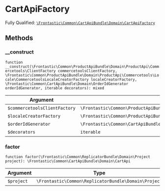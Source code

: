 #  CartApiFactory

Fully Qualified: [`\Frontastic\Common\CartApiBundle\Domain\CartApiFactory`](../../../../src/php/CartApiBundle/Domain/CartApiFactory.php)




## Methods

### __construct

`function __construct(\Frontastic\Common\ProductApiBundle\Domain\ProductApi\Commercetools\ClientFactory commercetoolsClientFactory, \Frontastic\Common\ProductApiBundle\Domain\ProductApi\Commercetools\Locale\CommercetoolsLocaleCreatorFactory localeCreatorFactory, \Frontastic\Common\CartApiBundle\Domain\OrderIdGenerator orderIdGenerator, iterable decorators): mixed`






Argument|Type|Default|Description
--------|----|-------|-----------
`$commercetoolsClientFactory`|`\Frontastic\Common\ProductApiBundle\Domain\ProductApi\Commercetools\ClientFactory`|``|
`$localeCreatorFactory`|`\Frontastic\Common\ProductApiBundle\Domain\ProductApi\Commercetools\Locale\CommercetoolsLocaleCreatorFactory`|``|
`$orderIdGenerator`|`\Frontastic\Common\CartApiBundle\Domain\OrderIdGenerator`|``|
`$decorators`|`iterable`|``|

### factor

`function factor(\Frontastic\Common\ReplicatorBundle\Domain\Project project): \Frontastic\Common\CartApiBundle\Domain\CartApi`






Argument|Type|Default|Description
--------|----|-------|-----------
`$project`|`\Frontastic\Common\ReplicatorBundle\Domain\Project`|``|

